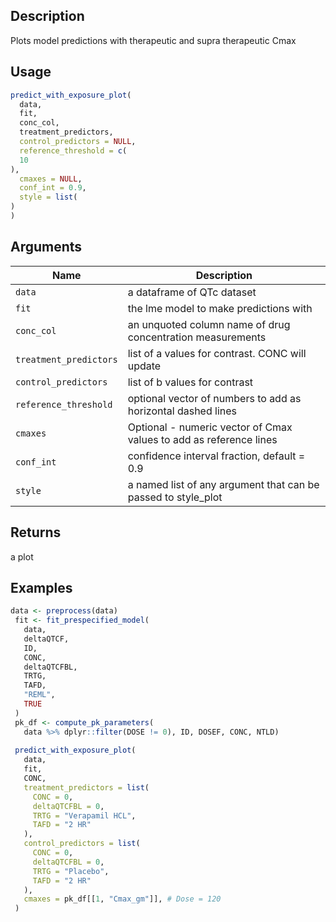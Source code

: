 ## Description

Plots model predictions with therapeutic and supra therapeutic Cmax

## Usage

```r
predict_with_exposure_plot(
  data,
  fit,
  conc_col,
  treatment_predictors,
  control_predictors = NULL,
  reference_threshold = c(
  10
),
  cmaxes = NULL,
  conf_int = 0.9,
  style = list(
)
)
```

## Arguments

| Name | Description |
|------|-------------|
| `data` | a dataframe of QTc dataset |
| `fit` | the lme model to make predictions with |
| `conc_col` | an unquoted column name of drug concentration measurements |
| `treatment_predictors` | list of a values for contrast. CONC will update |
| `control_predictors` | list of b values for contrast |
| `reference_threshold` | optional vector of numbers to add as horizontal dashed lines |
| `cmaxes` | Optional - numeric vector of Cmax values to add as reference lines |
| `conf_int` | confidence interval fraction, default = 0.9 |
| `style` | a named list of any argument that can be passed to style_plot |

## Returns

a plot

## Examples

```r
data <- preprocess(data)
 fit <- fit_prespecified_model(
   data,
   deltaQTCF,
   ID,
   CONC,
   deltaQTCFBL,
   TRTG,
   TAFD,
   "REML",
   TRUE
 )
 pk_df <- compute_pk_parameters(
   data %>% dplyr::filter(DOSE != 0), ID, DOSEF, CONC, NTLD)
 
 predict_with_exposure_plot(
   data,
   fit,
   CONC,
   treatment_predictors = list(
     CONC = 0,
     deltaQTCFBL = 0,
     TRTG = "Verapamil HCL",
     TAFD = "2 HR"
   ),
   control_predictors = list(
     CONC = 0,
     deltaQTCFBL = 0,
     TRTG = "Placebo",
     TAFD = "2 HR"
   ),
   cmaxes = pk_df[[1, "Cmax_gm"]], # Dose = 120
 )
```


